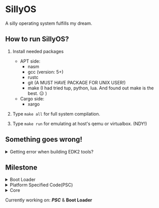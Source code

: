 # SillyOS
A silly operating system fulfills my dream.

## How to run SillyOS?
1. Install needed packages
    * APT side:
        * nasm
        * gcc (version: 5+)
        * rustc
        * git (A MUST HAVE PACKAGE FOR UNIX USER!)
        * make (I had tried tup, python, lua. And found out make is the best. :expressionless: )
    * Cargo side:
        * xargo

2. Type ``` make all ``` for full system compilation. 
3. Type ``` make run ``` for emulating at host's qemu or virtualbox. (NDY!)
## Something goes wrong!
<details>
<summary>Getting error when building EDK2 tools?</summary>
<p>If you received errors like: 

```bash
In file included from ../Include/Common/UefiBaseTypes.h:19:0,
                 from GenSec.c:20:
    /*
        A lot of details here... Gonna skip it anyway.
        The following error is the reason it failed.
        |   |   |   |   |   |   |   |   |
        v   v   v   v   v   v   v   v   v
    */
cc1: all warnings being treated as errors
../Makefiles/footer.makefile:27: recipe for target 'GenSec.o' failed
make[2]: *** [GenSec.o] Error 1
```

* Go patch your edk2 Makefile with:
```bash
$ patch  /<path of your edk2 dir>/BaseTools/Source/C/Makefiles/headers.makefile\
./Stuff/edk2_fix.patch
```
</p>
</details>

## Milestone
<!--Boot loader-->
<details>
<summary>Boot Loader</summary>
    - [X] Get the boot loader prints something
</details>
<!--PSC contents-->
<details>
<summary>Platform Specified Code(PSC)</summary>
    - [] 
</details>
<!--Core-->
<details>
<summary>Core</summary>
    - [ ]
</details>

Currently working on: ___PSC___ & __Boot Loader__